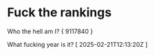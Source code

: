 # Fuck the rankings

Who the hell am I?
{ 9117840 }

What fucking year is it?
[ 2025-02-21T12:13:20Z ]
